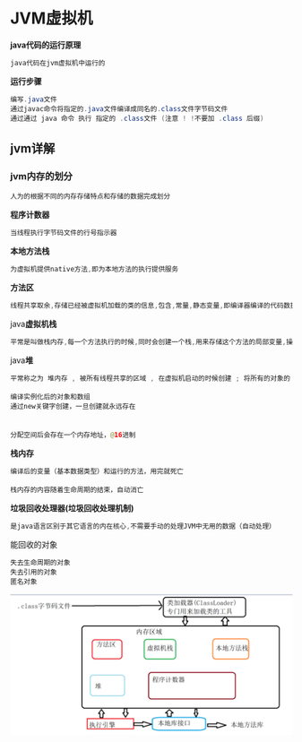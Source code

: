 # JVM虚拟机

**java代码的运行原理**

```java
java代码在jvm虚拟机中运行的
```
**运行步骤**

```java
编写.java文件
通过javac命令将指定的.java文件编译成同名的.class文件字节码文件
通过通过 java 命令 执行 指定的 .class文件 (注意 ! !不要加 .class 后缀)
```

## jvm详解

### jvm内存的划分

```java
人为的根据不同的内存存储特点和存储的数据完成划分
```

**程序计数器**

````java
当线程执行字节码文件的行号指示器
````

**本地方法栈**

```java
为虚拟机提供native方法,即为本地方法的执行提供服务
```

**方法区**

```java
线程共享取余,存储已经被虚拟机加载的类的信息,包含,常量,静态变量,即编译器编译的代码数据等(内存回收主要针对常量池的回收)
```

java**虚拟机栈**

```java
平常是叫做栈内存,每一个方法执行的时候,同时会创建一个栈,用来存储这个方法的局部变量,操作栈,动态链接,方法出口信息等,当调用一个方法的时候,就会创建一个栈,方法执行结束之后就会被销毁
```

java**堆**

```java
平常称之为 堆内存 , 被所有线程共享的区域 , 在虚拟机启动的时候创建 ; 将所有的对象的  实例 和  数组 分配到这个区域中, 每次使用new关键字 , 表示在 对内存中开了一块空间

编译实例化后的对象和数组
通过new关键字创建，一旦创建就永远存在


分配空间后会存在一个内存地址，@16进制
```

**栈内存**

```java
编译后的变量（基本数据类型）和运行的方法，用完就死亡

栈内存的内容随着生命周期的结束，自动消亡
```

**垃圾回收处理器(垃圾回收处理机制)**

```java
是java语言区别于其它语言的内在核心,不需要手动的处理JVM中无用的数据（自动处理）
```

能回收的对象

```java
失去生命周期的对象
失去引用的对象
匿名对象
```

![JVM](img/JVM.png)
